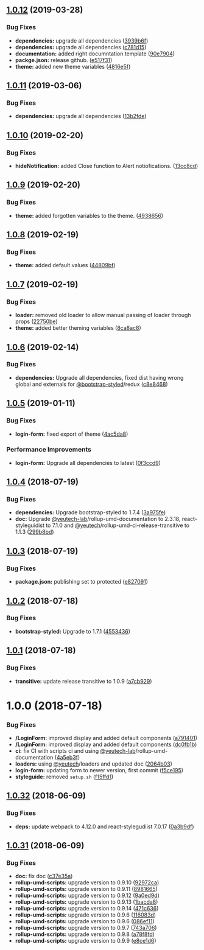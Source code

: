 ## [1.0.12](https://module.kopaxgroup.com/bootstrap-styled/login-form/compare/v1.0.11...v1.0.12) (2019-03-28)


### Bug Fixes

* **dependencies:** upgrade all dependencies ([3939b6f](https://module.kopaxgroup.com/bootstrap-styled/login-form/commit/3939b6f))
* **dependencies:** upgrade all dependencies ([c781d15](https://module.kopaxgroup.com/bootstrap-styled/login-form/commit/c781d15))
* **documentation:** added right documntation template ([90e7904](https://module.kopaxgroup.com/bootstrap-styled/login-form/commit/90e7904))
* **packge.json:** release github. ([e517f31](https://module.kopaxgroup.com/bootstrap-styled/login-form/commit/e517f31))
* **theme:** added new theme variables ([4816e5f](https://module.kopaxgroup.com/bootstrap-styled/login-form/commit/4816e5f))

## [1.0.11](https://module.kopaxgroup.com/bootstrap-styled/login-form/compare/v1.0.10...v1.0.11) (2019-03-06)


### Bug Fixes

* **dependencies:** upgrade all dependencies ([13b2fde](https://module.kopaxgroup.com/bootstrap-styled/login-form/commit/13b2fde))

## [1.0.10](https://module.kopaxgroup.com/bootstrap-styled/login-form/compare/v1.0.9...v1.0.10) (2019-02-20)


### Bug Fixes

* **hideNotification:** added Close function to Alert notiofications. ([13cc8cd](https://module.kopaxgroup.com/bootstrap-styled/login-form/commit/13cc8cd))

## [1.0.9](https://module.kopaxgroup.com/bootstrap-styled/login-form/compare/v1.0.8...v1.0.9) (2019-02-20)


### Bug Fixes

* **theme:** added forgotten variables to the theme. ([4938656](https://module.kopaxgroup.com/bootstrap-styled/login-form/commit/4938656))

## [1.0.8](https://module.kopaxgroup.com/bootstrap-styled/login-form/compare/v1.0.7...v1.0.8) (2019-02-19)


### Bug Fixes

* **theme:** added default values ([44809bf](https://module.kopaxgroup.com/bootstrap-styled/login-form/commit/44809bf))

## [1.0.7](https://module.kopaxgroup.com/bootstrap-styled/login-form/compare/v1.0.6...v1.0.7) (2019-02-19)


### Bug Fixes

* **loader:** removed old loader to allow manual passing of loader through props ([22750be](https://module.kopaxgroup.com/bootstrap-styled/login-form/commit/22750be))
* **theme:** added better theming variables ([8ca8ac8](https://module.kopaxgroup.com/bootstrap-styled/login-form/commit/8ca8ac8))

## [1.0.6](https://module.kopaxgroup.com/bootstrap-styled/login-form/compare/v1.0.5...v1.0.6) (2019-02-14)


### Bug Fixes

* **dependencies:** Upgrade all dependencies, fixed dist having wrong global and externals for [@bootstrap-styled](https://module.kopaxgroup.com/bootstrap-styled)/redux ([c8e8468](https://module.kopaxgroup.com/bootstrap-styled/login-form/commit/c8e8468))

## [1.0.5](https://module.kopaxgroup.com/bootstrap-styled/login-form/compare/v1.0.4...v1.0.5) (2019-01-11)


### Bug Fixes

* **login-form:** fixed export of theme ([4ac5da8](https://module.kopaxgroup.com/bootstrap-styled/login-form/commit/4ac5da8))


### Performance Improvements

* **login-form:** Upgrade all dependencies to latest ([0f3ccd9](https://module.kopaxgroup.com/bootstrap-styled/login-form/commit/0f3ccd9))

## [1.0.4](https://module.kopaxgroup.com/bootstrap-styled/login-form/compare/v1.0.3...v1.0.4) (2018-07-19)


### Bug Fixes

* **dependencies:** Upgrade bootstrap-styled to 1.7.4 ([3a975fe](https://module.kopaxgroup.com/bootstrap-styled/login-form/commit/3a975fe))
* **doc:** Upgrade [@yeutech-lab](https://module.kopaxgroup.com/yeutech-lab)/rollup-umd-documentation to 2.3.18, react-styleguidist to 7.1.0 and [@yeutech](https://module.kopaxgroup.com/yeutech)/rollup-umd-ci-release-transitive to 1.1.3 ([299b8bd](https://module.kopaxgroup.com/bootstrap-styled/login-form/commit/299b8bd))

## [1.0.3](https://module.kopaxgroup.com/bootstrap-styled/login-form/compare/v1.0.2...v1.0.3) (2018-07-19)


### Bug Fixes

* **package.json:** publishing set to protected ([e827091](https://module.kopaxgroup.com/bootstrap-styled/login-form/commit/e827091))

## [1.0.2](https://module.kopaxgroup.com/bootstrap-styled/login-form/compare/v1.0.1...v1.0.2) (2018-07-18)


### Bug Fixes

* **bootstrap-styled:** Upgrade to 1.7.1 ([4553436](https://module.kopaxgroup.com/bootstrap-styled/login-form/commit/4553436))

## [1.0.1](https://module.kopaxgroup.com/bootstrap-styled/login-form/compare/v1.0.0...v1.0.1) (2018-07-18)


### Bug Fixes

* **transitive:** update release transitive to 1.0.9 ([a7cb929](https://module.kopaxgroup.com/bootstrap-styled/login-form/commit/a7cb929))

# 1.0.0 (2018-07-18)


### Bug Fixes

* **/LoginForm:** improved display and added default components ([a791401](https://module.kopaxgroup.com/bootstrap-styled/login-form/commit/a791401))
* **/LoginForm:** improved display and added default components ([dc0fb1b](https://module.kopaxgroup.com/bootstrap-styled/login-form/commit/dc0fb1b))
* **ci:** fix CI with scripts ci and using [@yeutech-lab](https://module.kopaxgroup.com/yeutech-lab)/rollup-umd-documentation ([4a5eb3f](https://module.kopaxgroup.com/bootstrap-styled/login-form/commit/4a5eb3f))
* **loaders:** using [@yeutech](https://module.kopaxgroup.com/yeutech)/loaders and updated doc ([2064b03](https://module.kopaxgroup.com/bootstrap-styled/login-form/commit/2064b03))
* **login-form:** updating form to newer version, first commit ([f5ce195](https://module.kopaxgroup.com/bootstrap-styled/login-form/commit/f5ce195))
* **styleguide:** removed `setup.sh` ([f15ffd1](https://module.kopaxgroup.com/bootstrap-styled/login-form/commit/f15ffd1))

<a name="1.0.32"></a>
## [1.0.32](https://module.kopaxgroup.com:20024/dev-tools/rollup-umd/compare/v1.0.31...v1.0.32) (2018-06-09)


### Bug Fixes

* **deps:** update webpack to 4.12.0 and react-stylegudiist 7.0.17 ([0a3b9df](https://module.kopaxgroup.com:20024/dev-tools/rollup-umd/commit/0a3b9df))

<a name="1.0.31"></a>
## [1.0.31](https://module.kopaxgroup.com:20024/dev-tools/rollup-umd/compare/v1.0.30...v1.0.31) (2018-06-09)


### Bug Fixes

* **doc:** fix doc ([c37e35a](https://module.kopaxgroup.com:20024/dev-tools/rollup-umd/commit/c37e35a))
* **rollup-umd-scripts:** upgrade version to 0.9.10 ([92972ca](https://module.kopaxgroup.com:20024/dev-tools/rollup-umd/commit/92972ca))
* **rollup-umd-scripts:** upgrade version to 0.9.11 ([8981665](https://module.kopaxgroup.com:20024/dev-tools/rollup-umd/commit/8981665))
* **rollup-umd-scripts:** upgrade version to 0.9.12 ([9a0ed9d](https://module.kopaxgroup.com:20024/dev-tools/rollup-umd/commit/9a0ed9d))
* **rollup-umd-scripts:** upgrade version to 0.9.13 ([1bacda8](https://module.kopaxgroup.com:20024/dev-tools/rollup-umd/commit/1bacda8))
* **rollup-umd-scripts:** upgrade version to 0.9.14 ([471c636](https://module.kopaxgroup.com:20024/dev-tools/rollup-umd/commit/471c636))
* **rollup-umd-scripts:** upgrade version to 0.9.6 ([116083d](https://module.kopaxgroup.com:20024/dev-tools/rollup-umd/commit/116083d))
* **rollup-umd-scripts:** upgrade version to 0.9.6 ([086ef11](https://module.kopaxgroup.com:20024/dev-tools/rollup-umd/commit/086ef11))
* **rollup-umd-scripts:** upgrade version to 0.9.7 ([743a706](https://module.kopaxgroup.com:20024/dev-tools/rollup-umd/commit/743a706))
* **rollup-umd-scripts:** upgrade version to 0.9.8 ([a78f8fd](https://module.kopaxgroup.com:20024/dev-tools/rollup-umd/commit/a78f8fd))
* **rollup-umd-scripts:** upgrade version to 0.9.9 ([e8ce1d6](https://module.kopaxgroup.com:20024/dev-tools/rollup-umd/commit/e8ce1d6))
